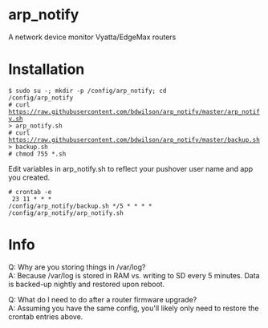 # arp_notify
A network device monitor Vyatta/EdgeMax routers

# Installation
<code>$ sudo su -; mkdir -p /config/arp_notify; cd /config/arp_notify</code><br>
<code># curl https://raw.githubusercontent.com/bdwilson/arp_notify/master/arp_notify.sh > arp_notify.sh</code><br>
<code># curl https://raw.githubusercontent.com/bdwilson/arp_notify/master/backup.sh > backup.sh</code><br>
<code># chmod 755 \*.sh</code><br>

Edit variables in arp_notify.sh to reflect your pushover user name and app you
created. 

<code># crontab -e</code><br>
<code>
23 11 * * * /config/arp_notify/backup.sh
\*/5 * * * * /config/arp_notify/arp_notify.sh
</code>

# Info
Q: Why are you storing things in /var/log?<br>
A: Because /var/log is stored in RAM vs. writing to SD every 5 minutes. Data is backed-up nightly and restored upon reboot.<br>

Q: What do I need to do after a router firmware upgrade?<br>
A: Assuming you have the same config, you'll likely only need to restore the crontab entries above.
